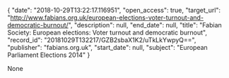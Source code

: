 {
  "date": "2018-10-29T13:22:17.116951", 
  "open_access": true, 
  "target_url": "http://www.fabians.org.uk/european-elections-voter-turnout-and-democratic-burnout/", 
  "description": null, 
  "end_date": null, 
  "title": "Fabian Society: European elections: Voter turnout and democratic burnout", 
  "record_id": "20181029T132217/GZB2sbaX1K2/uTkLkYwpyQ==", 
  "publisher": "fabians.org.uk", 
  "start_date": null, 
  "subject": "European Parliament Elections 2014"
}

None
